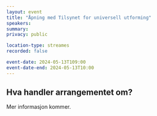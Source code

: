 ```yaml
---
layout: event
title: "Åpning med Tilsynet for universell utforming"
speakers: 
summary: 
privacy: public

location-type: streames
recorded: false

event-date: 2024-05-13T109:00
event-date-end: 2024-05-13T10:00
---
```

## Hva handler arrangementet om?

Mer informasjon kommer.
